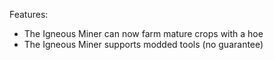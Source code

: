 Features:
* The Igneous Miner can now farm mature crops with a hoe
* The Igneous Miner supports modded tools (no guarantee)